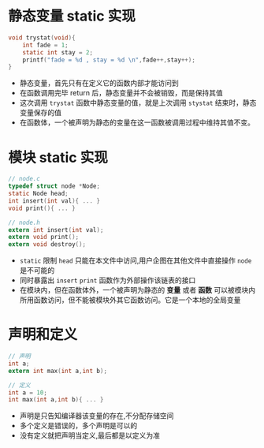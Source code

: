 # 静态变量 static 实现
```c
void trystat(void){
    int fade = 1;
    static int stay = 2;
    printf("fade = %d , stay = %d \n",fade++,stay++);
}
```
- 静态变量，首先只有在定义它的函数内部才能访问到
- 在函数调用完毕 return 后，静态变量并不会被销毁，而是保持其值
- 这次调用 `trystat` 函数中静态变量的值，就是上次调用 `stystat` 结束时，静态变量保存的值
- 在函数体，一个被声明为静态的变量在这一函数被调用过程中维持其值不变。

# 模块 static 实现
```c
// node.c
typedef struct node *Node;
static Node head;
int insert(int val){ ... }
void print(){ ... }

// node.h
extern int insert(int val);
extern void print();
extern void destroy();
```
- `static` 限制 `head` 只能在本文件中访问,用户企图在其他文件中直接操作 `node` 是不可能的
- 同时暴露出 `insert`  `print` 函数作为外部操作该链表的接口
- 在模块内，但在函数体外，一个被声明为静态的 **变量** 或者 **函数** 可以被模块内所用函数访问，但不能被模块外其它函数访问。它是一个本地的全局变量

# 声明和定义
```c
// 声明
int a;
extern int max(int a,int b);

// 定义
int a = 10;
int max(int a,int b){ ... }
```
- 声明是只告知编译器该变量的存在,不分配存储空间
- 多个定义是错误的，多个声明是可以的
- 没有定义就把声明当定义,最后都是以定义为准

